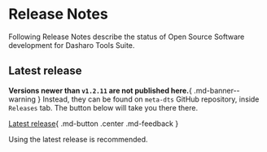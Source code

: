 # Release Notes

Following Release Notes describe the status of Open Source Software development
for Dasharo Tools Suite.

## **Latest release**

**Versions newer than `v1.2.11` are not published here.**{ .md-banner--warning }
Instead, they can be found on `meta-dts` GitHub repository, inside `Releases`
tab. The button below will take you there there.

[Latest release][Latest]{ .md-button .center .md-feedback }

[Latest]: https://github.com/Dasharo/meta-dts/releases

Using the latest release is recommended.

<!--
## v1.2.11 - 2023-11-03

### Images

[USB bootable DTS v1.2.11 image][USB_DTS_v1.2.11]{ .md-button }
[sha256][USB_DTS_sha_v1.2.11]{ .md-button }
[sha256.sig][USB_DTS_sig_v1.2.11]{ .md-button }

[DTS v1.2.11 ISO image][ISO_DTS_v1.2.11]{ .md-button }
[sha256 ISO][ISO_DTS_sha_v1.2.11]{ .md-button }
[sha256.sig ISO][ISO_DTS_sig_v1.2.11]{ .md-button }

[USB_DTS_v1.2.11]: https://3mdeb.com/open-source-firmware/DTS/v1.2.11/dts-base-image-v1.2.11.wic.gz
[USB_DTS_sha_v1.2.11]: https://3mdeb.com/open-source-firmware/DTS/v1.2.11/dts-base-image-v1.2.11.wic.gz.sha256
[USB_DTS_sig_v1.2.11]: https://3mdeb.com/open-source-firmware/DTS/v1.2.11/dts-base-image-v1.2.11.wic.gz.sha256.sig
[ISO_DTS_sha_v1.2.11]: https://3mdeb.com/open-source-firmware/DTS/v1.2.11/dts-base-image-v1.2.11.iso.sha256
[ISO_DTS_v1.2.11]: https://3mdeb.com/open-source-firmware/DTS/v1.2.11/dts-base-image-v1.2.11.iso
[ISO_DTS_sig_v1.2.11]: https://3mdeb.com/open-source-firmware/DTS/v1.2.11/dts-base-image-v1.2.11.iso.sha256.sig

  To verify binary integrity with hash and signature please follow the
  instructions in [Dasharo release signature verification](/guides/signature-verification)
  using [this key](https://raw.githubusercontent.com/3mdeb/3mdeb-secpack/master/dasharo/dasharo_tools_suite/dasharo-tools-suite-open-source-software-release-1.2.x-signing-key-pub.asc)

### Changelog

Please, refer to
[changelog](https://github.com/Dasharo/meta-dts/blob/main/CHANGELOG.md#v1211---2023-10-31)
stored in `meta-dts` repository.

## v1.2.8 - 2023-09-06

### Images

[USB bootable DTS v1.2.8 image][USB_DTS_v1.2.8]{ .md-button }
[sha256][USB_DTS_sha_v1.2.8]{ .md-button }
[sha256.sig][USB_DTS_sig_v1.2.8]{ .md-button }

[DTS v1.2.8 ISO image][ISO_DTS_v1.2.8]{ .md-button }
[sha256 ISO][ISO_DTS_sha_v1.2.8]{ .md-button }
[sha256.sig ISO][ISO_DTS_sig_v1.2.8]{ .md-button }

[USB_DTS_v1.2.8]: https://3mdeb.com/open-source-firmware/DTS/v1.2.8/dts-base-image-v1.2.8.wic.gz
[USB_DTS_sha_v1.2.8]: https://3mdeb.com/open-source-firmware/DTS/v1.2.8/dts-base-image-v1.2.8.wic.gz.sha256
[USB_DTS_sig_v1.2.8]: https://3mdeb.com/open-source-firmware/DTS/v1.2.8/dts-base-image-v1.2.8.wic.gz.sha256.sig
[ISO_DTS_v1.2.8]: https://3mdeb.com/open-source-firmware/DTS/v1.2.8/dts-base-image-v1.2.8.iso
[ISO_DTS_sha_v1.2.8]: https://3mdeb.com/open-source-firmware/DTS/v1.2.8/dts-base-image-v1.2.8.iso.sha256
[ISO_DTS_sig_v1.2.8]: https://3mdeb.com/open-source-firmware/DTS/v1.2.8/dts-base-image-v1.2.8.iso.sha256.sig

  To verify binary integrity with hash and signature please follow the
  instructions in [Dasharo release signature verification](/guides/signature-verification)
  using [this key](https://raw.githubusercontent.com/3mdeb/3mdeb-secpack/master/dasharo/dasharo_tools_suite/dasharo-tools-suite-open-source-software-release-1.2.x-signing-key-pub.asc)

### Changelog

Please, refer to
[changelog](https://github.com/Dasharo/meta-dts/blob/main/CHANGELOG.md#v128---2023-09-06)
stored in `meta-dts` repository.

## v1.2.6 - 2023-08-31

Beta/preview release

### Images

[USB bootable DTS v1.2.6 image][USB_DTS_v1.2.6]{ .md-button }
[sha256][USB_DTS_sha_v1.2.6]{ .md-button }
[sha256.sig][USB_DTS_sig_v1.2.6]{ .md-button }

[DTS v1.2.6 ISO image][ISO_DTS_v1.2.6]{ .md-button }
[sha256 ISO][ISO_DTS_sha_v1.2.6]{ .md-button }
[sha256.sig ISO][ISO_DTS_sig_v1.2.6]{ .md-button }

[USB_DTS_v1.2.6]: https://3mdeb.com/open-source-firmware/DTS/dts-base-image-v1.2.6.wic.gz
[ISO_DTS_v1.2.6]: https://3mdeb.com/open-source-firmware/DTS/dts-base-image-v1.2.6.iso

### Changelog

Please, refer to
[changelog](https://github.com/Dasharo/meta-dts/blob/main/CHANGELOG.md#v120---2023-05-10)
stored in `meta-dts` repository.

## v1.2.0 - 2023-05-10

### Images

[USB bootable DTS v1.2.0 image][USB_DTS_v1.2.0]{ .md-button }
[sha256][USB_DTS_sha_v1.2.0]{ .md-button }
[sha256.sig][USB_DTS_sig_v1.2.0]{ .md-button }

[DTS v1.2.0 ISO image][ISO_DTS_v1.2.0]{ .md-button }
[sha256 ISO][ISO_DTS_sha_v1.2.0]{ .md-button }
[sha256.sig ISO][ISO_DTS_sig_v1.2.0]{ .md-button }

[USB_DTS_v1.2.0]: https://3mdeb.com/open-source-firmware/DTS/v1.2.0/dts-base-image-v1.2.0.wic.gz
[USB_DTS_sha_v1.2.0]: https://3mdeb.com/open-source-firmware/DTS/v1.2.0/dts-base-image-v1.2.0.wic.gz.sha256
[USB_DTS_sig_v1.2.0]: https://3mdeb.com/open-source-firmware/DTS/v1.2.0/dts-base-image-v1.2.0.wic.gz.sha256.sig
[ISO_DTS_v1.2.0]: https://3mdeb.com/open-source-firmware/DTS/v1.2.0/dts-base-image-v1.2.0.iso
[ISO_DTS_sha_v1.2.0]: https://3mdeb.com/open-source-firmware/DTS/v1.2.0/dts-base-image-v1.2.0.iso.sha256
[ISO_DTS_sig_v1.2.0]: https://3mdeb.com/open-source-firmware/DTS/v1.2.0/dts-base-image-v1.2.0.iso.sha256.sig

  To verify binary integrity with hash and signature please follow the
  instructions in [Dasharo release signature verification](/guides/signature-verification)
  using [this key](https://raw.githubusercontent.com/3mdeb/3mdeb-secpack/master/dasharo/dasharo_tools_suite/dasharo-tools-suite-open-source-software-release-1.2.x-signing-key-pub.asc)

### Changelog

Please, refer to
[changelog](https://github.com/Dasharo/meta-dts/blob/main/CHANGELOG.md#v120---2023-05-10)
stored in `meta-dts` repository.

## v1.1.1 - 2023-02-20

### Images

[USB bootable DTS v1.1.1 image][USB_DTS_v1.1.1]{ .md-button }
[sha256][USB_DTS_sha_v1.1.1]{ .md-button }
[sha256.sig][USB_DTS_sig_v1.1.1]{ .md-button }

[DTS v1.1.1 ISO image][ISO_DTS_v1.1.1]{ .md-button }
[sha256 ISO][ISO_DTS_sha_v1.1.1]{ .md-button }
[sha256.sig ISO][ISO_DTS_sig_v1.1.1]{ .md-button }

[USB_DTS_v1.1.1]: https://3mdeb.com/open-source-firmware/DTS/v1.1.1/dts-base-image-v1.1.1.wic.gz
[USB_DTS_sha_v1.1.1]: https://3mdeb.com/open-source-firmware/DTS/v1.1.1/dts-base-image-v1.1.1.wic.gz.sha256
[USB_DTS_sig_v1.1.1]: https://3mdeb.com/open-source-firmware/DTS/v1.1.1/dts-base-image-v1.1.1.wic.gz.sha256.sig
[ISO_DTS_v1.1.1]: https://3mdeb.com/open-source-firmware/DTS/v1.1.1/dts-base-image-v1.1.1.iso
[ISO_DTS_sha_v1.1.1]: https://3mdeb.com/open-source-firmware/DTS/v1.1.1/dts-base-image-v1.1.1.iso.sha256
[ISO_DTS_sig_v1.1.1]: https://3mdeb.com/open-source-firmware/DTS/v1.1.1/dts-base-image-v1.1.1.iso.sha256.sig

  To verify binary integrity with hash and signature please follow the
  instructions in [Dasharo release signature verification](/guides/signature-verification)
  using [this key](https://raw.githubusercontent.com/3mdeb/3mdeb-secpack/master/dasharo/dasharo_tools_suite/dasharo-tools-suite-open-source-software-release-1.1.x-signing-key-pub.asc)

### Changelog

* Fixed Dasharo zero-touch initial deployment on MSI PRO Z690-A, added DDR5
  target with dedicated firmware.
* Blocked Dasharo zero-touch initial deployment on platforms where Dasharo
  firmware was detected.
* Added couple UX improvements for Dasharo zero-touch initial deployment:
    - added platform verification step (show detected device information),
    - added firmware verification step (show hash of using binary),
    - added progress bar on first instructions,
    - used reboot as default behavior after successful flashing.
* Added improvements for HCL report.
* Added DTS ISO format image, and documentation about
  [VentoyOS](./documentation.md#run-dts-using-ventoyos) usage.
* Improved `README` of the `meta-dts` repository.
* Added service to run shell [commands from
  iPXE](./documentation.md#run-commands-from-ipxe-shell).
* Added instructions for building PoC image with [enabled UEFI Secure
  Boot](./documentation.md#build-image-with-uefi-secure-boot-support) support.

## v1.1.0 - 2022-11-02

### Images

[USB bootable DTS v1.1.0 image][USB_DTS_v1.1.0]{ .md-button }
[sha256][USB_DTS_sha_v1.1.0]{ .md-button }
[sha256.sig][USB_DTS_sig_v1.1.0]{ .md-button }

[USB_DTS_v1.1.0]: https://3mdeb.com/open-source-firmware/DTS/v1.1.0/dts-base-image-v1.1.0.wic.gz
[USB_DTS_sha_v1.1.0]: https://3mdeb.com/open-source-firmware/DTS/v1.1.0/dts-base-image-v1.1.0.wic.gz.sha256
[USB_DTS_sig_v1.1.0]: https://3mdeb.com/open-source-firmware/DTS/v1.1.0/dts-base-image-v1.1.0.wic.gz.sha256.sig

  To verify binary integrity with hash and signature please follow the
  instructions in [Dasharo release signature verification](/guides/signature-verification)
  using [this key](https://raw.githubusercontent.com/3mdeb/3mdeb-secpack/master/dasharo/dasharo_tools_suite/dasharo-tools-suite-open-source-software-release-1.1.x-signing-key-pub.asc)

### Changelog

* Added [Dasharo zero-touch
  initial deployment](./documentation.md#dasharo-zero-touch-initial-deployment)
  for a couple of supported platforms.
* Added multiple HCL report improvements, e.g. dump information about TPM, ME.
* Refactored Dasharo Tools Suite [documentation](./overview.md).
* Added possibility to rollback using firmware dumped in HCL report.
* Added documentation about [building Dasharo Tools Suite
  image](./documentation.md#building).
* Added Github Actions to automate new version building.
* Added new tools: cbfstool, cbmem, futil, intelmetool (all from [Dasharo
  coreboot fork](https://github.com/Dasharo/coreboot/tree/coreboot-utils)),
  [binwalk](https://github.com/ReFirmLabs/binwalk),
  [uefi-firmware-parser](https://github.com/theopolis/uefi-firmware-parser),
  [mei-amt-check](https://github.com/mjg59/mei-amt-check).
* Updated flashrom to version
  [dasharo-v1.2.2](https://github.com/Dasharo/flashrom/tree/dasharo-v1.2.2).
* Deploying iPXE boot artifacts on
  [boot.dasharo.com](https://boot.dasharo.com/dts/).
* Sharing build cache on [cache.dasharo.com](https://cache.dasharo.com/yocto/dts/).

## v1.0.2 - 2022-10-19

### Images

[USB bootable DTS v1.0.2 image][USB_DTS_v1.0.2]{ .md-button }
[sha256][USB_DTS_sha_v1.0.2]{ .md-button }
[sha256.sig][USB_DTS_sig_v1.0.2]{ .md-button }

[USB_DTS_v1.0.2]: https://3mdeb.com/open-source-firmware/DTS/v1.0.2/dts-base-image-ce-v1.0.2.wic.gz
[USB_DTS_sha_v1.0.2]: https://3mdeb.com/open-source-firmware/DTS/v1.0.2/dts-base-image-ce-v1.0.2.wic.gz.sha256
[USB_DTS_sig_v1.0.2]: https://3mdeb.com/open-source-firmware/DTS/v1.0.2/dts-base-image-ce-v1.0.2.wic.gz.sha256.sig

  To verify binary integrity with hash and signature please follow the
  instructions in [Dasharo release signature verification](/guides/signature-verification)
  using [this key](https://raw.githubusercontent.com/3mdeb/3mdeb-secpack/master/dasharo/dasharo_tools_suite/dasharo-tools-suite-open-source-software-release-1.0.x-signing-key.asc)

### Changelog

* Added new vendor-specific menu entry, which is displayed only on supported
  platforms. For now, NovaCustom menu was added for NovaCustom NV4x and
  NovaCustom NS5x/7x laptops.
* DTS version is now printed in the main menu.
* `ec_transition` script now supports NovaCustom NV4x laptops and automatically
  download firmware used for transition both for NovaCustom NV4x NV4x and
  NovaCustom NS5x/7x laptops, [firmware
  transition](documentation.md#ec-transition) documentation is updated.
* Added kernel configuration to silence terminal logs by default (change
  `loglevel` to 1).
* Enabled GOOGLE_MEMCONSOLE_COREBOOT kernel configuration to ease getting
  firmware logs.

## v1.0.1 - 2022-09-02

### Images

[USB bootable DTS v1.0.1 image][USB_DTS_v1.0.1]{ .md-button }
[sha256][USB_DTS_sha_v1.0.1]{ .md-button }
[sha256.sig][USB_DTS_sig_v1.0.1]{ .md-button }

[USB_DTS_v1.0.1]: https://3mdeb.com/open-source-firmware/DTS/v1.0.1/dts-base-image-ce-v1.0.1.wic.gz
[USB_DTS_sha_v1.0.1]: https://3mdeb.com/open-source-firmware/DTS/v1.0.1/dts-base-image-ce-v1.0.1.wic.gz.sha256
[USB_DTS_sig_v1.0.1]: https://3mdeb.com/open-source-firmware/DTS/v1.0.1/dts-base-image-ce-v1.0.1.wic.gz.sha256.sig

  To verify binary integrity with hash and signature please follow the
  instructions in [Dasharo release signature verification](/guides/signature-verification)
  using [this key](https://raw.githubusercontent.com/3mdeb/3mdeb-secpack/master/dasharo/dasharo_tools_suite/dasharo-tools-suite-open-source-software-release-1.0.x-signing-key.asc)

### Changelog

* Added `system76_ectool` to enable Embedded Controller [firmware
  updating](./documentation.md#ec-update).
* Added `ec_transition` script, which helps with full Dasharo/Embedded
  Controller [firmware transition](./documentation.md#ec-transition) for
  NovaCustom NS5x/7x.
* First public release: [meta-dts-ce](https://github.com/Dasharo/meta-dts-ce).

## v1.0.0 - 2022-08-09

### Images

[USB bootable DTS v1.0.0 image][USB_DTS_v1.0.0]{ .md-button }
[sha256][USB_DTS_sha_v1.0.0]{ .md-button }

[USB_DTS_v1.0.0]: https://3mdeb.com/open-source-firmware/DTS/v1.0.0/dts-base-image-ce-v1.0.0.wic.gz
[USB_DTS_sha_v1.0.0]: https://3mdeb.com/open-source-firmware/DTS/v1.0.0/dts-base-image-ce-v1.0.0.wic.gz.sha256

  ```bash
  # assuming all files have been downloaded to the same directory without
  # changing names
  sha256sum -c [sha256 file]
  ```

### Changelog

* Added auto-login functionality.
* Added user menu.
* [Dasharo HCL
  Report](../glossary.md#dasharo-hardware-compatibility-list-report), which adds
  the ability to automatically dump device information and send it to 3mdeb
  servers.
* Possibility to manually [update the Dasharo
  firmware](./documentation.md#firmware-update).
* [Bootable via iPXE](./documentation.md#bootable-over-a-network).
* [Bootable via USB](./documentation.md#bootable-usb-stick).
* Tested on NovaCustom NV4x, Dell OptiPlex 7010/9010.
-->
